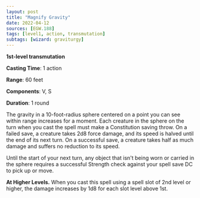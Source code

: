 ```yaml
---
layout: post
title: "Magnify Gravity"
date: 2022-04-12
sources: [EGW.188]
tags: [level1, action, transmutation]
subtags: [wizard: graviturgy]
---
```


**1st-level transmutation**

**Casting Time**: 1 action

**Range**: 60 feet

**Components**: V, S

**Duration**: 1 round

The gravity in a 10-foot-radius sphere centered on a point you can see within range increases for a moment. Each creature in the sphere on the turn when you cast the spell must make a Constitution saving throw. On a failed save, a creature takes 2d8 force damage, and its speed is halved until the end of its next turn. On a successful save, a creature takes half as much damage and suffers no reduction to its speed.

Until the start of your next turn, any object that isn't being worn or carried in the sphere requires a successful Strength check against your spell save DC to pick up or move.

**At Higher Levels.** When you cast this spell using a spell slot of 2nd level or higher, the damage increases by 1d8 for each slot level above 1st.
